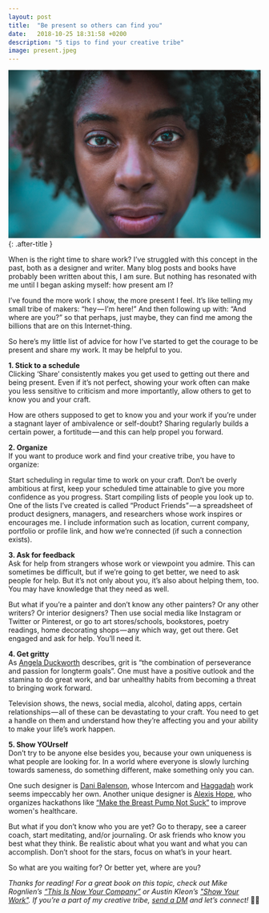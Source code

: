 ```yaml
---
layout: post
title:  "Be present so others can find you"
date:   2018-10-25 18:31:58 +0200
description: "5 tips to find your creative tribe"
image: present.jpeg
---
```


![creative threshold photo](/assets/images/present.jpeg){: .after-title }
<br/>

When is the right time to share work? I’ve struggled with this concept in the past, both as a designer and writer. Many blog posts and books have probably been written about this, I am sure. But nothing has resonated with me until I began asking myself: how present am I?

I’ve found the more work I show, the more present I feel. It’s like telling my small tribe of makers: “hey — I’m here!” And then following up with: “And where are you?” so that perhaps, just maybe, they can find me among the billions that are on this Internet-thing.

So here’s my little list of advice for how I’ve started to get the courage to be present and share my work. It may be helpful to you.

**1. Stick to a schedule**<br/>
Clicking ‘Share’ consistently makes you get used to getting out there and being present. Even if it’s not perfect, showing your work often can make you less sensitive to criticism and more importantly, allow others to get to know you and your craft.

How are others supposed to get to know you and your work if you’re under a stagnant layer of ambivalence or self-doubt? Sharing regularly builds a certain power, a fortitude — and this can help propel you forward.

**2. Organize**<br/>
If you want to produce work and find your creative tribe, you have to organize:

Start scheduling in regular time to work on your craft. Don’t be overly ambitious at first, keep your scheduled time attainable to give you more confidence as you progress.
Start compiling lists of people you look up to. One of the lists I’ve created is called “Product Friends” — a spreadsheet of product designers, managers, and researchers whose work inspires or encourages me. I include information such as location, current company, portfolio or profile link, and how we’re connected (if such a connection exists).

**3. Ask for feedback**<br/>
Ask for help from strangers whose work or viewpoint you admire. This can sometimes be difficult, but if we’re going to get better, we need to ask people for help. But it’s not only about you, it’s also about helping them, too. You may have knowledge that they need as well.

But what if you’re a painter and don’t know any other painters? Or any other writers? Or interior designers? Then use social media like Instagram or Twitter or Pinterest, or go to art stores/schools, bookstores, poetry readings, home decorating shops — any which way, get out there. Get engaged and ask for help. You’ll need it.

**4. Get gritty**<br/>
As [Angela Duckworth](https://www.ted.com/talks/angela_lee_duckworth_grit_the_power_of_passion_and_perseverance?language=en) describes, grit is “the combination of perseverance and passion for longterm goals”. One must have a positive outlook and the stamina to do great work, and bar unhealthy habits from becoming a threat to bringing work forward.

Television shows, the news, social media, alcohol, dating apps, certain relationships — all of these can be devastating to your craft. You need to get a handle on them and understand how they’re affecting you and your ability to make your life’s work happen.

**5. Show YOUrself**<br/>
Don’t try to be anyone else besides you, because your own uniqueness is what people are looking for. In a world where everyone is slowly lurching towards sameness, do something different, make something only you can.

One such designer is [Dani Balenson](https://interfacelovers.com/interviews/dani-balenson), whose Intercom and [Haggadah](http://www.danibalenson.com/passoverhaggadah.html) work seems impeccably her own. Another unique designer is [Alexis Hope](http://www.alexishope.com/), who organizes hackathons like [“Make the Breast Pump Not Suck”](https://vimeo.com/291583984) to improve women's healthcare.

But what if you don’t know who you are yet? Go to therapy, see a career coach, start meditating, and/or journaling. Or ask friends who know you best what they think. Be realistic about what you want and what you can accomplish. Don’t shoot for the stars, focus on what’s in your heart.

So what are you waiting for? Or better yet, where are you?

*Thanks for reading! For a great book on this topic, check out Mike Rognlien’s [“This Is Now Your Company”](https://www.facebook.com/thisisnowyourcompany/?ref=page_internal) or Austin Kleon’s ["Show Your Work"](https://www.goodreads.com/book/show/18290401-show-your-work). If you’re a part of my creative tribe, [send a DM](https://www.twitter.com/mattihicks) and let’s connect!*  👀🧞
